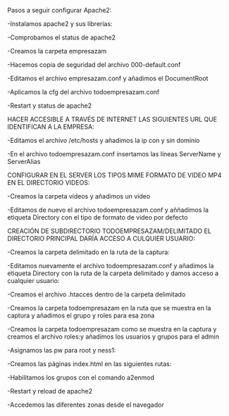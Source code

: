 Pasos a seguir configurar Apache2:

-Instalamos apache2 y sus librerías:
 
-Comprobamos el status de apache2
 
-Creamos la carpeta empresazam
 
-Hacemos copia de seguridad del archivo 000-default.conf
 
-Editamos el archivo empresazam.conf y añadimos el DocumentRoot
 
-Aplicamos la cfg del archivo todoempresazam.conf
 
-Restart y status de apache2
 
 

HACER ACCESIBLE A TRAVÉS DE INTERNET LAS SIGUIENTES URL QUE IDENTIFICAN A LA EMPRESA:

-Editamos el archivo /etc/hosts y añadimos la ip con y sin dominio
 
-En el archivo todoempresazam.conf insertamos las líneas ServerName y ServerAlias
 
CONFIGURAR EN EL SERVER LOS TIPOS MIME FORMATO DE VIDEO MP4 EN EL DIRECTORIO VIDEOS:

-Creamos la carpeta videos y añadimos un video

-Editamos de nuevo el archivo todoempresazam.conf y aññadimos la etiqueta Directory con el tipo de formato de video por defecto



CREACIÓN DE SUBDIRECTORIO TODOEMPRESAZAM/DELIMITADO EL DIRECTORIO PRINCIPAL DARÍA ACCESO A CULQUIER USUARIO:

-Creamos la carpeta delimitado en la ruta de la captura:

-Editamos nuevamente el archivo todoempresazam.conf y añadimos la etiqueta Directory con la ruta de la carpeta delimitado y damos acceso a cualquier usuario:

-Creamos el archivo .htacces dentro de la carpeta delimitado

-Creamos la carpeta todoempresazam en la ruta que se muestra en la captura y añadimos el grupo y roles para esa zona

-Creamos la carpeta todoempresazam como se muestra en la captura y creamos el archivo roles:y añadimos los usuarios y grupos para el admin

-Asignamos las pw para root y ness1:

-Creamos las páginas index.html en las siguientes rutas:

-Habilitamos los grupos con el comando a2enmod
 
-Restart y reload de apache2
 
-Accedemos las diferentes zonas desde el navegador
